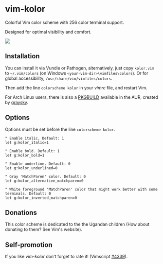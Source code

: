 # vim-kolor

Colorful Vim color scheme with 256 color terminal support.

Designed for optimal visibility and comfort.

![](https://lh5.googleusercontent.com/-z7CGCLXhTNQ/UM-4XPy52fI/AAAAAAAAAHo/iCFTSqaoapA/s852/kolor-screenshot.jpg)

## Installation

You can install it via Vundle or Pathogen, alternatively, just copy `kolor.vim` to `~/.vim/colors` (on Windows `<your-vim-dir>\vimfiles\colors`). Or for global accessibility, `/usr/share/vim/vimfiles/colors`.

Then add the line `colorscheme kolor` in your _vimrc_ file, and restart Vim.

For Arch Linux users, there is also a [PKGBUILD](https://aur.archlinux.org/packages/vim-kolor/) available in the AUR, created by [graysky](https://github.com/graysky2).

## Options

Options must be set before the line `colorscheme kolor`.

```
" Enable italic. Default: 1
let g:kolor_italic=1

" Enable bold. Default: 1
let g:kolor_bold=1

" Enable underline. Default: 0
let g:kolor_underlined=0

" Gray 'MatchParen' color. Default: 0
let g:kolor_alternative_matchparen=0

" White foreground 'MatchParen' color that might work better with some terminals. Default: 0
let g:kolor_inverted_matchparen=0
```

## Donations

This color scheme is dedicated to the the Ugandan children (How about donating to them? See Vim's website).

## Self-promotion

If you like _vim-kolor_ don't forget to rate it! (Vimscript [#4339](http://www.vim.org/scripts/script.php?script_id=4339)).
